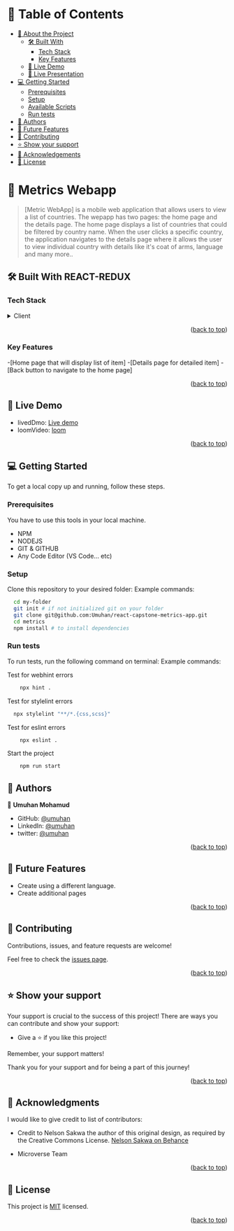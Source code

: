 <!-- TABLE OF CONTENTS -->

# 📗 Table of Contents

- [📖 About the Project](#about-project)
  - [🛠 Built With](#built-with)
    - [Tech Stack](#tech-stack)
    - [Key Features](#key-features)
  - [🚀 Live Demo](#live-demo)
  - [🚀 Live Presentation](#live-presentation)
- [💻 Getting Started](#getting-started)
  - [Prerequisites](#prerequisites)
  - [Setup](#setup)
  - [Available Scripts](#usage)
  - [Run tests](#run-tests)
- [👥 Authors](#authors)
- [🔭 Future Features](#future-features)
- [🤝 Contributing](#contributing)
- [⭐️ Show your support](#support)
- [🙏 Acknowledgements](#acknowledgements)
- [📝 License](#license)

<!-- PROJECT DESCRIPTION -->

# 📖 Metrics Webapp <a name="about-project"></a>

> [Metric WebApp] is a mobile web application that allows users to view a list of countries. The wepapp has two pages: the home page and the details page. The home page displays a list of countries that could be filtered by country name. When the user clicks a specific country, the application navigates to the details page where it allows the user to view individual country with details like it's coat of arms, language and many more..

## 🛠 Built With <a name="built-with">REACT-REDUX</a>

### Tech Stack <a name="tech-stack"></a>

<details>
  <summary>Client</summary>
  <ul>
    <li><a href="https://developer.mozilla.org/en-US/docs/Web/HTML">HTML</a></li>
    <li><a href="https://developer.mozilla.org/en-US/docs/Web/CSS">CSS</a></li>
    <li><a href="https://developer.mozilla.org/en-US/docs/Web/JavaScript">JAVASCRIPT</a></li>
    <li><a href="https://getbootstrap.com/docs/5.3/getting-started/introduction/">BOOTSTRAP</a></li>
    <li><a href="https://webpack.js.org/guides/getting-started/">WEBPACK</a></li>
    <li><a href="https://www.atlassian.com/git/tutorials/comparing-workflows/gitflow-workflow">GITFLOW</a></li>
    <li><a href="https://reactrouter.com/en/main/start/tutorial#setup">REACT ROUTER DOM V6</a></li>
    <li><a href="https://react.dev/learn">REACTJS</a></li>
    <li><a href="https://redux-toolkit.js.org/">REDUX TOOLKIT</a></li>
    <li><a href="https://jestjs.io/docs/getting-started">JEST</a></li>
  </ul>
</details>

<p align="right">(<a href="#readme-top">back to top</a>)</p>

<!-- Key Features -->

### Key Features <a name="key-features"></a>

-[Home page that will display list of item] -[Details page for detailed item] -[Back button to navigate to the home page]

<p align="right">(<a href="#readme-top">back to top</a>)</p>
<!-- LIVE DEMO -->

## 🔭 Live Demo <a name="future-features"></a>

- livedDmo: [Live demo](https://react-capstone-metrics.netlify.app/)
- loomVideo: [loom](https://www.loom.com/share/e12a7c58190943aeb1d1ebac082f3f15)

<p align="right">(<a href="#readme-top">back to top</a>)</p>

<!-- Presentation of the project -->

<!-- GETTING STARTED -->

## 💻 Getting Started <a name="getting-started"></a>

To get a local copy up and running, follow these steps.

### Prerequisites

You have to use this tools in your local machine.

- NPM
- NODEJS
- GIT & GITHUB
- Any Code Editor (VS Code... etc)

### Setup

Clone this repository to your desired folder:
Example commands:

```sh
  cd my-folder
  git init # if not initialized git on your folder
  git clone git@github.com:Umuhan/react-capstone-metrics-app.git
  cd metrics
  npm install # to install dependencies
```

### Run tests

To run tests, run the following command on terminal:
Example commands:

Test for webhint errors

```sh
	npx hint .
```

Test for stylelint errors

```sh
  npx stylelint "**/*.{css,scss}"
```

Test for eslint errors

```sh
	npx eslint .
```

Start the project

```sh
	npm run start
```

<!-- AUTHORS -->

## 👥 Authors <a name="authors"></a>

👤 **Umuhan Mohamud**

- GitHub: [@umuhan](https://github.com/Umuhan)
- LinkedIn: [@umuhan](https://www.linkedin.com/in/umuhan-mohamud/)
- twitter: [@umuhan](https://twitter.com/HannyUmuhan)

<p align="right">(<a href="#readme-top">back to top</a>)</p>

<!-- FUTURE FEATURES -->

## 🔭 Future Features <a name="future-features"></a>

- Create using a different language.
- Create additional pages

<p align="right">(<a href="#readme-top">back to top</a>)</p>

<!-- CONTRIBUTING -->

## 🤝 Contributing <a name="contributing"></a>

Contributions, issues, and feature requests are welcome!

Feel free to check the [issues page](https://github.com/Umuhan/react-capstone-metrics-app/issues).

<p align="right">(<a href="#readme-top">back to top</a>)</p>

<!-- SUPPORT -->

## ⭐️ Show your support <a name="support"></a>

Your support is crucial to the success of this project! There are ways you can contribute and show your support:

- Give a ⭐️ if you like this project!

Remember, your support matters!

Thank you for your support and for being a part of this journey!

<p align="right">(<a href="#readme-top">back to top</a>)</p>

<!-- ACKNOWLEDGEMENTS -->

## 🙏 Acknowledgments <a name="acknowledgements"></a>

I would like to give credit to list of contributors:

- Credit to Nelson Sakwa the author of this original design, as required by the Creative Commons License.
  [Nelson Sakwa on Behance](https://www.behance.net/sakwadesignstudio)

- Microverse Team

<p align="right">(<a href="#readme-top">back to top</a>)</p>

<!-- LICENSE -->

## 📝 License <a name="license"></a>

This project is [MIT](./LICENSE) licensed.

<p align="right">(<a href="#readme-top">back to top</a>)</p>
